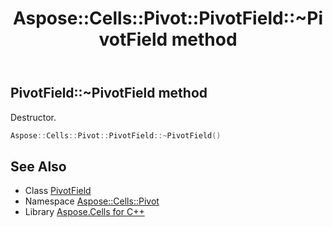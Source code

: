 ﻿---
title: Aspose::Cells::Pivot::PivotField::~PivotField method
linktitle: ~PivotField
second_title: Aspose.Cells for C++ API Reference
description: 'Aspose::Cells::Pivot::PivotField::~PivotField method. Destructor in C++.'
type: docs
weight: 200
url: /cpp/aspose.cells.pivot/pivotfield/~pivotfield/
---
## PivotField::~PivotField method


Destructor.

```cpp
Aspose::Cells::Pivot::PivotField::~PivotField()
```

## See Also

* Class [PivotField](../)
* Namespace [Aspose::Cells::Pivot](../../)
* Library [Aspose.Cells for C++](../../../)

